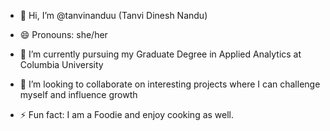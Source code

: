 - 👋 Hi, I’m @tanvinanduu (Tanvi Dinesh Nandu)
- 😄 Pronouns: she/her

- 🌱 I’m currently pursuing my Graduate Degree in Applied Analytics at Columbia University
- 💞️ I’m looking to collaborate on interesting projects where I can challenge myself and influence growth
- ⚡ Fun fact: I am a Foodie and enjoy cooking as well.  

<!---
tanvinanduu/tanvinanduu is a ✨ special ✨ repository because its `README.md` (this file) appears on your GitHub profile.
You can click the Preview link to take a look at your changes.
--->
